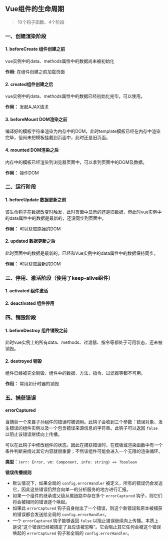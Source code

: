## Vue组件的生命周期

> 10个钩子函数、4个阶段

### 一、创建渲染阶段

#### 1. beforeCreate 组件创建之前

vue实例中的data、methods属性中的数据尚未被初始化

**作用:** 在组件创建之前加载页面

#### 2. created组件创建之后

vue实例中的data、methods属性中的数据已经初始化完毕，可以使用。

**作用：** 发起AJAX请求

#### 3. beforeMount DOM渲染之前

编译好的模板字符串渲染为内存中的DOM，此时template模板已经在内存中渲染完毕，但尚未把模板挂载到页面中，此时还是旧页面。

#### 4. mounted DOM渲染之后

内存中的模板已经渲染到浏览器页面中，可以拿到页面中的DOM及数据。

**作用：** 操作DOM

### 二、运行阶段

#### 1. beforeUpdate 数据更新之前

该生命钩子在数据改变时触发，此时页面中显示的还是旧数据，但此时vue实例中的data属性中的数据是最新的，还没同步到页面中。

**作用：** 可以获取原始的DOM

#### 2. updated 数据更新之后

此时页面中的数据是最新的，已经和Vue实例中的data属性中的数据保持同步。

**作用：** 可以获取最新的DOM

### 三、停用、激活阶段（使用了keep-alive组件）

#### 1. activated 组件激活

#### 2. deactivated 组件停用

### 四、销毁阶段

#### 1. beforeDestroy 组件销毁之前

此时vue实例上的所有data、methods、过滤器、指令等都处于可用状态，还未被销毁。

#### 2. destroyed 销毁

组件已经被完全销毁，组件中的数据、方法、指令、过滤器等都不可用。

**作用：** 常用如计时器的销毁

### 五、捕获错误

#### errorCaptured

当捕获一个来自子孙组件的错误时被调用。此钩子会收到三个参数：错误对象、发生错误的组件实例以及一个包含错误来源信息的字符串。此钩子可以返回 `false` 以阻止该错误继续向上传播。

可以在此钩子中修改组件的状态。因此在捕获错误时，在模板或渲染函数中有一个条件判断来绕过其它内容就很重要；不然该组件可能会进入一个无限的渲染循环。

**类型**：`(err: Error, vm: Component, info: string) => ?boolean`

**错误传播规则**

- 默认情况下，如果全局的 `config.errorHandler` 被定义，所有的错误仍会发送它，因此这些错误仍然会向单一的分析服务的地方进行汇报。
- 如果一个组件的继承或父级从属链路中存在多个 `errorCaptured` 钩子，则它们将会被相同的错误逐个唤起。
- 如果此 `errorCaptured` 钩子自身抛出了一个错误，则这个新错误和原本被捕获的错误都会发送给全局的 `config.errorHandler`。
- 一个 `errorCaptured` 钩子能够返回 `false` 以阻止错误继续向上传播。本质上是说“这个错误已经被搞定了且应该被忽略”。它会阻止其它任何会被这个错误唤起的 `errorCaptured` 钩子和全局的 `config.errorHandler`。